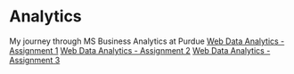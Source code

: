 # Analytics
My journey through MS Business Analytics at Purdue
[Web Data Analytics - Assignment 1](https://github.com/sdhar10/Analytics/blob/main/dhar_sheen_hw1.ipynb)
[Web Data Analytics - Assignment 2](https://github.com/sdhar10/Analytics/blob/main/dhar_sheen_hw2.ipynb)
[Web Data Analytics - Assignment 3](https://github.com/sdhar10/Analytics/blob/main/dhar_sheen_hw3.ipynb)
